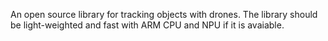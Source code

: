An open source library for tracking objects with drones. The library should be light-weighted and fast with ARM CPU and NPU if it is avaiable.
